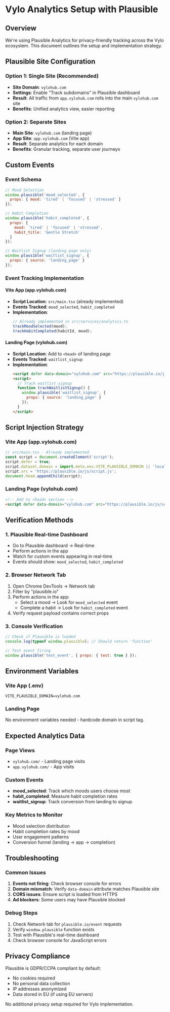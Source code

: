 # Vylo Analytics Setup with Plausible

## Overview
We're using Plausible Analytics for privacy-friendly tracking across the Vylo ecosystem. This document outlines the setup and implementation strategy.

## Plausible Site Configuration

### Option 1: Single Site (Recommended)
- **Site Domain**: `vylohub.com`
- **Settings**: Enable "Track subdomains" in Plausible dashboard
- **Result**: All traffic from `app.vylohub.com` rolls into the main `vylohub.com` site
- **Benefits**: Unified analytics view, easier reporting

### Option 2: Separate Sites
- **Main Site**: `vylohub.com` (landing page)
- **App Site**: `app.vylohub.com` (Vite app)
- **Result**: Separate analytics for each domain
- **Benefits**: Granular tracking, separate user journeys

## Custom Events

### Event Schema
```javascript
// Mood Selection
window.plausible('mood_selected', {
  props: { mood: 'tired' | 'focused' | 'stressed' }
});

// Habit Completion
window.plausible('habit_completed', {
  props: { 
    mood: 'tired' | 'focused' | 'stressed',
    habit_title: 'Gentle Stretch'
  }
});

// Waitlist Signup (landing page only)
window.plausible('waitlist_signup', {
  props: { source: 'landing_page' }
});
```

### Event Tracking Implementation

#### Vite App (app.vylohub.com)
- **Script Location**: `src/main.tsx` (already implemented)
- **Events Tracked**: `mood_selected`, `habit_completed`
- **Implementation**: 
  ```javascript
  // Already implemented in src/services/analytics.ts
  trackMoodSelected(mood);
  trackHabitCompleted(habitId, mood);
  ```

#### Landing Page (vylohub.com)
- **Script Location**: Add to `<head>` of landing page
- **Events Tracked**: `waitlist_signup`
- **Implementation**:
  ```html
  <script defer data-domain="vylohub.com" src="https://plausible.io/js/script.js"></script>
  <script>
    // Track waitlist signup
    function trackWaitlistSignup() {
      window.plausible('waitlist_signup', {
        props: { source: 'landing_page' }
      });
    }
  </script>
  ```

## Script Injection Strategy

### Vite App (app.vylohub.com)
```javascript
// src/main.tsx - Already implemented
const script = document.createElement('script');
script.defer = true;
script.dataset.domain = import.meta.env.VITE_PLAUSIBLE_DOMAIN || 'localhost';
script.src = 'https://plausible.io/js/script.js';
document.head.appendChild(script);
```

### Landing Page (vylohub.com)
```html
<!-- Add to <head> section -->
<script defer data-domain="vylohub.com" src="https://plausible.io/js/script.js"></script>
```

## Verification Methods

### 1. Plausible Real-time Dashboard
- Go to Plausible dashboard → Real-time
- Perform actions in the app
- Watch for custom events appearing in real-time
- Events should show: `mood_selected`, `habit_completed`

### 2. Browser Network Tab
1. Open Chrome DevTools → Network tab
2. Filter by "plausible.io"
3. Perform actions in the app:
   - Select a mood → Look for `mood_selected` event
   - Complete a habit → Look for `habit_completed` event
4. Verify request payload contains correct props

### 3. Console Verification
```javascript
// Check if Plausible is loaded
console.log(typeof window.plausible); // Should return 'function'

// Test event firing
window.plausible('test_event', { props: { test: true } });
```

## Environment Variables

### Vite App (.env)
```env
VITE_PLAUSIBLE_DOMAIN=vylohub.com
```

### Landing Page
No environment variables needed - hardcode domain in script tag.

## Expected Analytics Data

### Page Views
- `vylohub.com/` - Landing page visits
- `app.vylohub.com/` - App visits

### Custom Events
- **mood_selected**: Track which moods users choose most
- **habit_completed**: Measure habit completion rates
- **waitlist_signup**: Track conversion from landing to signup

### Key Metrics to Monitor
- Mood selection distribution
- Habit completion rates by mood
- User engagement patterns
- Conversion funnel (landing → app → completion)

## Troubleshooting

### Common Issues
1. **Events not firing**: Check browser console for errors
2. **Domain mismatch**: Verify `data-domain` attribute matches Plausible site
3. **CORS issues**: Ensure script is loaded from HTTPS
4. **Ad blockers**: Some users may have Plausible blocked

### Debug Steps
1. Check Network tab for `plausible.io/event` requests
2. Verify `window.plausible` function exists
3. Test with Plausible's real-time dashboard
4. Check browser console for JavaScript errors

## Privacy Compliance

Plausible is GDPR/CCPA compliant by default:
- No cookies required
- No personal data collection
- IP addresses anonymized
- Data stored in EU (if using EU servers)

No additional privacy setup required for Vylo implementation.
